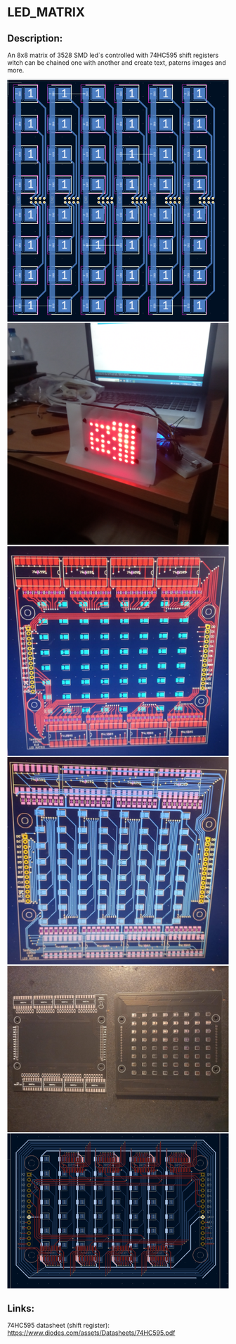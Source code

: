 # LED_MATRIX

## Description:
 An 8x8 matrix of 3528 SMD led`s  controlled with 74HC595 shift registers witch can be chained one with another and create text, paterns images and more.




<img src="https://github.com/Tonikiller10000/LED_MATRIX/blob/main/LedMatrix_Pictures/2.png">
<img src="https://github.com/Tonikiller10000/LED_MATRIX/blob/main/LedMatrix_Pictures/3.jpg">

<img src="https://github.com/Tonikiller10000/LED_MATRIX/blob/main/LedMatrix_Pictures/5.jpg">
<img src="https://github.com/Tonikiller10000/LED_MATRIX/blob/main/LedMatrix_Pictures/6.jpg">
<img src="https://github.com/Tonikiller10000/LED_MATRIX/blob/main/LedMatrix_Pictures/7.jpg">

<img src="https://github.com/Tonikiller10000/LED_MATRIX/blob/main/LedMatrix_Pictures/9.png">



## Links:
74HC595 datasheet (shift register): https://www.diodes.com/assets/Datasheets/74HC595.pdf

